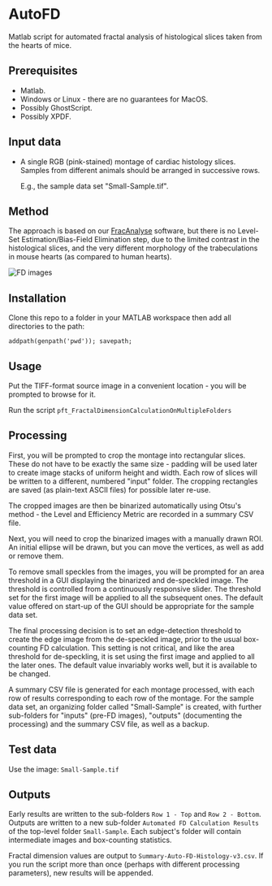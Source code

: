 # AutoFD
Matlab script for automated fractal analysis of histological slices taken from the hearts of mice.

## Prerequisites
- Matlab.
- Windows or Linux - there are no guarantees for MacOS.
- Possibly GhostScript.
- Possibly XPDF.

## Input data

- A single RGB (pink-stained) montage of cardiac histology slices. Samples from different animals should be arranged in successive rows.

  E.g., the sample data set "Small-Sample.tif".

## Method

The approach is based on our [FracAnalyse](https://github.com/UK-Digital-Heart-Project/fracAnalyse) software, 
but there is no Level-Set Estimation/Bias-Field Elimination step, due to the limited contrast in the histological slices,
and the very different morphology of the trabeculations in mouse hearts (as compared to human hearts).

![FD images](https://github.com/UK-Digital-Heart-Project/AutoFD/blob/master/FDworkflow.png)

## Installation
Clone this repo to a folder in your MATLAB workspace then add all directories to the path:

```addpath(genpath('pwd')); savepath;```

## Usage
Put the TIFF-format source image in a convenient location - you will be prompted to browse for it.

Run the script ```pft_FractalDimensionCalculationOnMultipleFolders```

## Processing
First, you will be prompted to crop the montage into rectangular slices.
These do not have to be exactly the same size - padding will be used later to create image stacks of uniform height and width.
Each row of slices will be written to a different, numbered "input" folder. The cropping rectangles are saved (as plain-text ASCII files) for possible later re-use.

The cropped images are then be binarized automatically using Otsu's method - the Level and Efficiency Metric are recorded in a summary CSV file.

Next, you will need to crop the binarized images with a manually drawn ROI. An initial ellipse will be drawn,
but you can move the vertices, as well as add or remove them.

To remove small speckles from the images, you will be prompted for an area threshold in a GUI displaying the binarized and de-speckled image.
The threshold is controlled from a continuously responsive slider. The threshold set for the first image will be applied to all the subsequent ones.
The default value offered on start-up of the GUI should be appropriate for the sample data set.

The final processing decision is to set an edge-detection threshold to create the edge image from the de-speckled image, prior to the usual
box-counting FD calculation. This setting is not critical, and like the area threshold for de-speckling, it is set using the first image
and applied to all the later ones. The default value invariably works well, but it is available to be changed.

A summary CSV file is generated for each montage processed, with each row of results corresponding to each row of the montage.
For the sample data set, an organizing folder called "Small-Sample" is created, with further sub-folders for "inputs" (pre-FD images),
"outputs" (documenting the processing) and the summary CSV file, as well as a backup.
  
## Test data
Use the image:                                          ```Small-Sample.tif```

## Outputs
Early results are written to the sub-folders ```Row 1 - Top``` and ```Row 2 - Bottom```.
Outputs are written to a new sub-folder ```Automated FD Calculation Results``` of the top-level folder ```Small-Sample```.
Each subject's folder will contain intermediate images and box-counting statistics.

Fractal dimension values are output to ```Summary-Auto-FD-Histology-v3.csv```. 
If you run the script more than once (perhaps with different processing parameters), new results will be appended.
